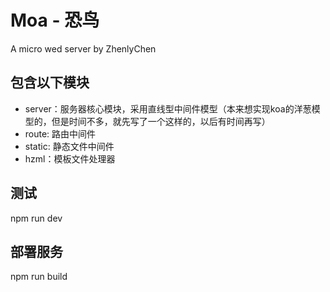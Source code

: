 # Moa - 恐鸟
A micro wed server by ZhenlyChen
## 包含以下模块
- server：服务器核心模块，采用直线型中间件模型（本来想实现koa的洋葱模型的，但是时间不多，就先写了一个这样的，以后有时间再写）
- route: 路由中间件
- static: 静态文件中间件
- hzml：模板文件处理器

## 测试

npm run dev

## 部署服务

npm run build
